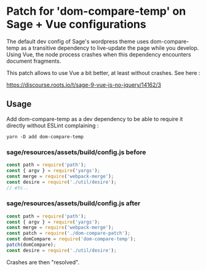 # Patch for 'dom-compare-temp' on Sage + Vue configurations

The default dev config of Sage's wordpress theme uses dom-compare-temp as a transitive dependency to live-update the page while you develop.
Using Vue, the node process crashes when this dependency encounters document fragments.

This patch allows to use Vue a bit better, at least without crashes. See here :

https://discourse.roots.io/t/sage-9-vue-js-no-jquery/14162/3

## Usage

Add dom-compare-temp as a dev dependency to be able to require it directly without ESLint complaining :

```yarn -D add dom-compare-temp```


### sage/resources/assets/build/config.js before

```js
const path = require('path');
const { argv } = require('yargs');
const merge = require('webpack-merge');
const desire = require('./util/desire');
// etc..
```

### sage/resources/assets/build/config.js after

```js
const path = require('path');
const { argv } = require('yargs');
const merge = require('webpack-merge');
const patch = require('./dom-compare-patch');
const domCompare = require('dom-compare-temp');
patch(domCompare);
const desire = require('./util/desire');
```

Crashes are then "resolved".
